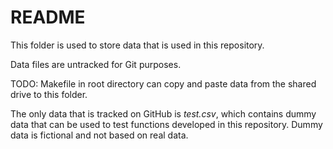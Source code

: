 # README

This folder is used to store data that is used in this repository.

Data files are untracked for Git purposes.

TODO: Makefile in root directory can copy and paste data from the shared drive
to this folder.

The only data that is tracked on GitHub is *test.csv*, 
which contains dummy data that can be used to test functions developed in this 
repository. Dummy data is fictional and not based on real data.